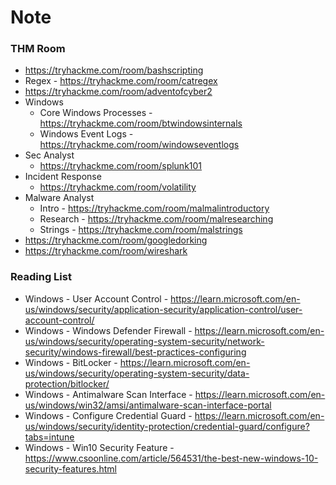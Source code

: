 # Note

### THM Room

  - https://tryhackme.com/room/bashscripting
  - Regex - https://tryhackme.com/room/catregex
  - https://tryhackme.com/room/adventofcyber2  
  - Windows  
    - Core Windows Processes - https://tryhackme.com/room/btwindowsinternals
    - Windows Event Logs - https://tryhackme.com/room/windowseventlogs
  - Sec Analyst
    - https://tryhackme.com/room/splunk101
  - Incident Response
    - https://tryhackme.com/room/volatility
  - Malware Analyst
    - Intro - https://tryhackme.com/room/malmalintroductory
    - Research - https://tryhackme.com/room/malresearching
    - Strings - https://tryhackme.com/room/malstrings
  - https://tryhackme.com/room/googledorking
  - https://tryhackme.com/room/wireshark

### Reading List

  - Windows - User Account Control - https://learn.microsoft.com/en-us/windows/security/application-security/application-control/user-account-control/
  - Windows - Windows Defender Firewall - https://learn.microsoft.com/en-us/windows/security/operating-system-security/network-security/windows-firewall/best-practices-configuring
  - Windows - BitLocker - https://learn.microsoft.com/en-us/windows/security/operating-system-security/data-protection/bitlocker/
  - Windows - Antimalware Scan Interface - https://learn.microsoft.com/en-us/windows/win32/amsi/antimalware-scan-interface-portal
  - Windows - Configure Credential Guard - https://learn.microsoft.com/en-us/windows/security/identity-protection/credential-guard/configure?tabs=intune
  - Windows - Win10 Security Feature - https://www.csoonline.com/article/564531/the-best-new-windows-10-security-features.html

